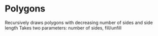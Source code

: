 # Polygons
Recursively draws polygons with decreasing number of sides and side length
Takes two parameters: number of sides, fill/unfill
